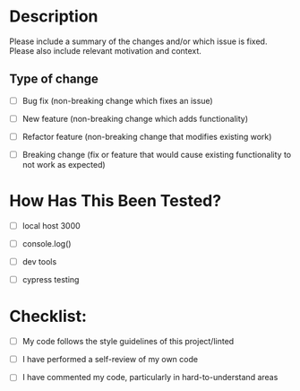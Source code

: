# Description

Please include a summary of the changes and/or which issue is fixed. Please also include relevant
motivation and context.


## Type of change

- [ ] Bug fix (non-breaking change which fixes an issue)
- [ ] New feature (non-breaking change which adds functionality)
- [ ] Refactor feature (non-breaking change that modifies existing work)
- [ ] Breaking change (fix or feature that would cause existing functionality to not work as expected)


# How Has This Been Tested?

- [ ] local host 3000
- [ ] console.log()
- [ ] dev tools
- [ ] cypress testing


# Checklist:

- [ ] My code follows the style guidelines of this project/linted
- [ ] I have performed a self-review of my own code
- [ ] I have commented my code, particularly in hard-to-understand areas

